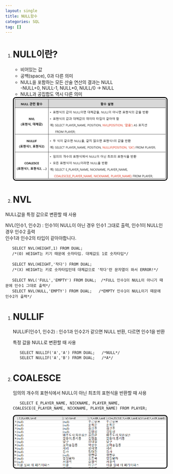 ```yaml
---
layout: single
title: NULL함수
categories: SQL
tag: []
---
```


1. # NULL이란?
   - 비어있는 값   
   - 공백(space), 0과 다른 의미   
   - NULL을 포함하는 모든 산술 연산의 결과는 NULL   
      -NULL+0, NULL-1, NULL*0, NULL/0 → NULL   
   - NULL과 공집합도 역시 다른 의미   

   <img src="../../imgs/sql/null_func.png" style="border:3px solid black;border-radius:9px;width:700px">   

1.  # NVL    
   NULL값을 특정 값으로 변환할 때 사용   

   NVL(인수1, 인수2) : 인수1이 NULL이 아닌 경우 인수1 그대로 출력, 인수1이 NULL인 경우 인수2 출력   
   인수1과 인수2의 타입이 같아야합니다.     

   ```
      SELECT NVL(HEIGHT,1) FROM DUAL;  
      /*(O) HEIGHT는 키기 때문에 숫자타입. 대체값도 1로 숫자타입*/

      SELECT NVL(HEIGHT,'작다') FROM DUAL;  
      /*(X) HEIGHT는 키로 숫자타입인데 대체값으로 '작다'란 문자열이 와서 ERROR!*/

      SELECT NVL('FULL','EMPTY') FROM DUAL;  /*FULL 인수1이 NULL이 아니기 때문에 인수1 그대로 출력*/
      SELECT NVL(NULL,'EMPTY') FROM DUAL;   /*EMPTY 인수1이 NULL이기 때문에 인수2가 출력*/
   ```   

1. # NULLIF
   NULLIF(인수1, 인수2) : 인수1과 인수2가 같으면 NULL 반환, 다르면 인수1을 반환   

   특정 값을 NULL로 변환할 때 사용   
   
   ``` 
      SELECT NULLIF('A','A') FROM DUAL;   /*NULL*/
      SELECT NULLIF('A','B') FROM DUAL;   /*A*/
   ```   
 
1. # COALESCE
   임의의 개수의 표현식에서 NULL이 아닌 최초의 표현식을 반환할 때 사용
   ```
      SELECT E_PLAYER_NAME, NICKNAME, PLAYER_NAME, COALESCE(E_PLAYER_NAME, NICKNAME, PLAYER_NAME) FROM PLAYER;
   ```   
   <img src="../../imgs/sql/coalesce_result.png" style="border:3px solid black;border-radius:9px;width:700px">   
